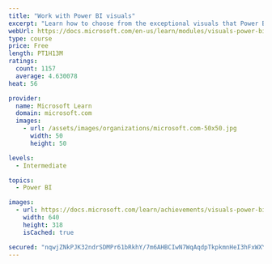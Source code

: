 ```yaml
---
title: "Work with Power BI visuals"
excerpt: "Learn how to choose from the exceptional visuals that Power BI makes available to you. Formatting visuals will direct the user’s attention to exactly where you want it, while helping to make the visual easier to read and interpret. You will also learn about how to use key performance indicators (KPIs)."
webUrl: https://docs.microsoft.com/en-us/learn/modules/visuals-power-bi/
type: course
price: Free
length: PT1H13M
ratings:
  count: 1157
  average: 4.630078
heat: 56

provider:
  name: Microsoft Learn
  domain: microsoft.com
  images:
    - url: /assets/images/organizations/microsoft.com-50x50.jpg
      width: 50
      height: 50

levels:
  - Intermediate

topics:
  - Power BI

images:
  - url: https://docs.microsoft.com/learn/achievements/visuals-power-bi-social.png
    width: 640
    height: 318
    isCached: true

secured: "nqwjZNkPJK32ndrSDMPr61bRkhY/7m6AHBCIwN7WqAqdpTkpkmnHeI3hFxWXY2U3/YfCGgW+zxDdtGTrgKEFgonrjzkFwsL99PmABdw/qCpV/8UEZdlaW+o0N9YZiNFo4APFVRNurxSJETYk0YmfgQwoYkpeyoe0UXaKd4LW3BpMEhbb2HI1YceI/4y5CFrSwRixdTlxcCDh2EM73fHclrCLDEseXKly+zzmol4138mfGoEXgyG/5A768DNGqPX9Py4IYDPUzcMV+Dn3+H30H7SqBf7v5UGkH//c9sLFY/0IqMQxX/xFUJZDwlqwcOuXAJguTVSYgbHGyq8sKZcNflysrhe0uWPWsU0h7E6NpTNSGTAL3x34s79HcHXn1dnOPoUOXSeflWwi80D079msFk3tozKbwh2fsUX7s9UEzrQ=;TQ41xhZUxqvjdbXRs+rAiw=="
---
```


